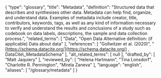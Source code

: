 {
    "type": "glossary",
    "title": "Metadata",
    "definition": "Structured data that describes and synthesises other data. Metadata can help find, organize, and understand data. Examples of metadata include creator, title, contributors, keywords, tags, as well as any kind of information necessary to verify and understand the results and conclusions of a study such as codebook on data labels, descriptions, the sample and data collection process.",
    "related_terms": [
        "Data",
        "Open Data Alternative definition: (if applicable) Data about data"
    ],
    "references": [
        "Gollwitzer et al. (2020)",
        "[https://schema.datacite.org/](https://schema.datacite.org/) , DataCite\\_MetadataSchema"
    ],
    "alt_related_terms": [
        null
    ],
    "drafted_by": [
        "Matt Jaquiery"
    ],
    "reviewed_by": [
        "Helena Hartmann",
        "Tina Lonsdorf",
        "Charlotte R. Pennington",
        "Mirela Zaneva"
    ],
    "language": "english",
    "aliases": [
        "/glossary/metadata"
    ]
}